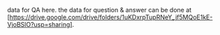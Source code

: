 data for QA here.
the data for question & answer can be done at [https://drive.google.com/drive/folders/1uKDxrpTupRNeY_jf5MQoE1kE-VjoBSlO?usp=sharing].